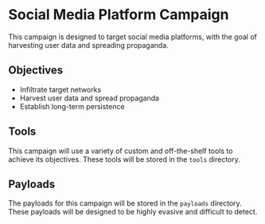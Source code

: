 # Social Media Platform Campaign

This campaign is designed to target social media platforms, with the goal of harvesting user data and spreading propaganda.

## Objectives

- Infiltrate target networks
- Harvest user data and spread propaganda
- Establish long-term persistence

## Tools

This campaign will use a variety of custom and off-the-shelf tools to achieve its objectives. These tools will be stored in the `tools` directory.

## Payloads

The payloads for this campaign will be stored in the `payloads` directory. These payloads will be designed to be highly evasive and difficult to detect.
